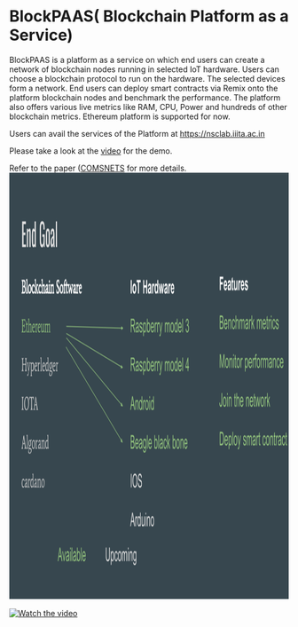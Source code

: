 # BlockPAAS( Blockchain Platform as a Service)

BlockPAAS is a platform as a service on which end users can create a network of blockchain nodes running in selected IoT hardware. Users can choose a blockchain protocol to run on the hardware. The selected devices form a network. End users can deploy smart contracts via Remix onto the platform blockchain nodes and benchmark the performance. The platform also offers various live metrics like RAM, CPU, Power and hundreds of other blockchain metrics.
Ethereum platform is supported for now.

Users can avail the services of the Platform at https://nsclab.iiita.ac.in

Please take a look at the [video](https://www.youtube.com/watch?v=ZpR_Q2gdJvA&t) for the demo.

Refer to the paper ([COMSNETS](https://ieeexplore.ieee.org/abstract/document/10041392/) for more details. <img src="BlockPaaS(Overview).svg" height="768" width="1024"/>

[![Watch the video](https://img.youtube.com/vi/ZpR_Q2gdJvA/maxresdefault.jpg)](https://youtu.be/ZpR_Q2gdJvA)


